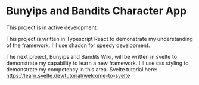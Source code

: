 # Bunyips and Bandits Character App

This project is in active development.

This project is written in Typescript React to demonstrate my understanding of the framework. I'll use shadcn for speedy development.

The next project, Bunyips and Bandits Wiki, will be written in svelte to demonstrate my capability to learn a new framework. I'll use css styling to demonstrate my competency in this area. Svelte tutorial here: <https://learn.svelte.dev/tutorial/welcome-to-svelte>

